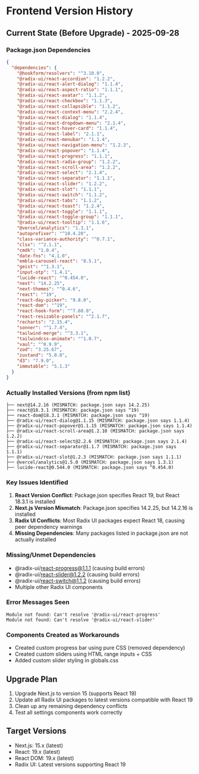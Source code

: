 # Frontend Version History

## Current State (Before Upgrade) - 2025-09-28

### Package.json Dependencies
```json
{
  "dependencies": {
    "@hookform/resolvers": "^3.10.0",
    "@radix-ui/react-accordion": "1.2.2",
    "@radix-ui/react-alert-dialog": "1.1.4",
    "@radix-ui/react-aspect-ratio": "1.1.1",
    "@radix-ui/react-avatar": "1.1.2",
    "@radix-ui/react-checkbox": "1.1.3",
    "@radix-ui/react-collapsible": "1.1.2",
    "@radix-ui/react-context-menu": "2.2.4",
    "@radix-ui/react-dialog": "1.1.4",
    "@radix-ui/react-dropdown-menu": "2.1.4",
    "@radix-ui/react-hover-card": "1.1.4",
    "@radix-ui/react-label": "2.1.1",
    "@radix-ui/react-menubar": "1.1.4",
    "@radix-ui/react-navigation-menu": "1.2.3",
    "@radix-ui/react-popover": "1.1.4",
    "@radix-ui/react-progress": "1.1.1",
    "@radix-ui/react-radio-group": "1.2.2",
    "@radix-ui/react-scroll-area": "1.2.2",
    "@radix-ui/react-select": "2.1.4",
    "@radix-ui/react-separator": "1.1.1",
    "@radix-ui/react-slider": "1.2.2",
    "@radix-ui/react-slot": "1.1.1",
    "@radix-ui/react-switch": "1.1.2",
    "@radix-ui/react-tabs": "1.1.2",
    "@radix-ui/react-toast": "1.2.4",
    "@radix-ui/react-toggle": "1.1.1",
    "@radix-ui/react-toggle-group": "1.1.1",
    "@radix-ui/react-tooltip": "1.1.6",
    "@vercel/analytics": "1.3.1",
    "autoprefixer": "^10.4.20",
    "class-variance-authority": "^0.7.1",
    "clsx": "^2.1.1",
    "cmdk": "1.0.4",
    "date-fns": "4.1.0",
    "embla-carousel-react": "8.5.1",
    "geist": "^1.3.1",
    "input-otp": "1.4.1",
    "lucide-react": "^0.454.0",
    "next": "14.2.25",
    "next-themes": "^0.4.6",
    "react": "^19",
    "react-day-picker": "9.8.0",
    "react-dom": "^19",
    "react-hook-form": "^7.60.0",
    "react-resizable-panels": "^2.1.7",
    "recharts": "2.15.4",
    "sonner": "^1.7.4",
    "tailwind-merge": "^3.3.1",
    "tailwindcss-animate": "^1.0.7",
    "vaul": "^0.9.9",
    "zod": "3.25.67",
    "zustand": "5.0.8",
    "d3": "7.9.0",
    "immutable": "5.1.3"
  }
}
```

### Actually Installed Versions (from npm list)
```
├── next@14.2.16 (MISMATCH: package.json says 14.2.25)
├── react@18.3.1 (MISMATCH: package.json says ^19)
├── react-dom@18.3.1 (MISMATCH: package.json says ^19)
├── @radix-ui/react-dialog@1.1.15 (MISMATCH: package.json says 1.1.4)
├── @radix-ui/react-popover@1.1.15 (MISMATCH: package.json says 1.1.4)
├── @radix-ui/react-scroll-area@1.2.10 (MISMATCH: package.json says 1.2.2)
├── @radix-ui/react-select@2.2.6 (MISMATCH: package.json says 2.1.4)
├── @radix-ui/react-separator@1.1.7 (MISMATCH: package.json says 1.1.1)
├── @radix-ui/react-slot@1.2.3 (MISMATCH: package.json says 1.1.1)
├── @vercel/analytics@1.5.0 (MISMATCH: package.json says 1.3.1)
├── lucide-react@0.544.0 (MISMATCH: package.json says ^0.454.0)
```

### Key Issues Identified
1. **React Version Conflict**: Package.json specifies React 19, but React 18.3.1 is installed
2. **Next.js Version Mismatch**: Package.json specifies 14.2.25, but 14.2.16 is installed
3. **Radix UI Conflicts**: Most Radix UI packages expect React 18, causing peer dependency warnings
4. **Missing Dependencies**: Many packages listed in package.json are not actually installed

### Missing/Unmet Dependencies
- @radix-ui/react-progress@1.1.1 (causing build errors)
- @radix-ui/react-slider@1.2.2 (causing build errors)
- @radix-ui/react-switch@1.1.2 (causing build errors)
- Multiple other Radix UI components

### Error Messages Seen
```
Module not found: Can't resolve '@radix-ui/react-progress'
Module not found: Can't resolve '@radix-ui/react-slider'
```

### Components Created as Workarounds
- Created custom progress bar using pure CSS (removed dependency)
- Created custom sliders using HTML range inputs + CSS
- Added custom slider styling in globals.css

## Upgrade Plan
1. Upgrade Next.js to version 15 (supports React 19)
2. Update all Radix UI packages to latest versions compatible with React 19
3. Clean up any remaining dependency conflicts
4. Test all settings components work correctly

## Target Versions
- Next.js: 15.x (latest)
- React: 19.x (latest)
- React DOM: 19.x (latest)
- Radix UI: Latest versions supporting React 19
